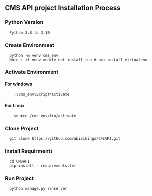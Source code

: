 ## CMS API project Installation Process
  ### Python Version
      Python 3.8 to 3.10
  ### Create Environment
      python -m venv cms_env
      Note : if venv module not install run # pip install virtualenv
  ### Activate Environment
   #### For windows
        .\cms_env\Script\activate
   #### For Linux
        source /cms_env/bin/activate
  ### Clone Project
      git clone https://github.com/abivikings/CMSAPI.git
  ### Install Requirments
      cd CMSAPI
      pip install - requirements.txt
  ### Run Project
      python manage.py runserver
